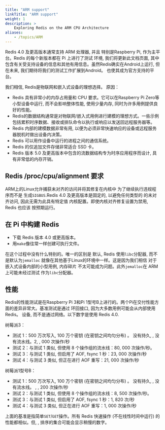 ```yaml
---
title: "ARM support"
linkTitle: "ARM support"
weight: 1
description: >
    Exploring Redis on the ARM CPU Architecture
aliases:
    - /topics/ARM
---
```


Redis 4.0 及更高版本通常支持 ARM 处理器, 并且
特别是Raspberry Pi, 作为主平台。Redis 的每个新版本都在 Pi 上进行了测试
环境, 我们将更新此文档页面, 其中包含有关受支持设备的信息和其他有用信息。虽然Redis确实在Android上运行, 但在未来, 我们期待将我们的测试工作扩展到Android。
也使其成为官方支持的平台。

我们相信, Redis是物联网和嵌入式设备的理想选择。
原因：

*   Redis 具有非常小的内存占用量和 CPU 要求。它可以在Raspberry Pi Zero等小型设备中运行, 而不会影响整体性能, 使用少量内存, 同时为许多用例提供良好的性能。
*   Redis的数据结构通常是对物联网/嵌入式用例进行建模的理想方式。一些示例包括累积时序数据、接收或排队命令以执行或响应以发送回远程服务器等。
*   Redis 内部的建模数据非常有用, 以便为必须非常快速响应的设备或远程服务器脱机时做出设备内决策。
*   Redis 可以用作设备中运行的进程之间的通信系统。
*   Redis 的仅追加文件存储非常适合 SSD 卡。
*   Redis 版本 5.0 及更高版本中包含的流数据结构专为时序应用程序而设计, 具有非常低的内存开销。

## Redis /proc/cpu/alignment 要求

ARM上的Linux允许捕获未对齐的访问并将其修复在内核中
为了继续执行违规程序而不是
生成`SIGBUS`.Redis 4.0 及更高版本是固定的, 以避免任何类型的
的未对齐访问, 因此无需为此具有特定值
内核配置。即使内核对齐修复设置为禁用, Redis 也应该
按预期运行。

## 在 Pi 中构建 Redis

*   下载 Redis 版本 4.0 或更高版本。
*   用`make`像往常一样创建可执行文件。

在这个过程中没有什么特别的。唯一的区别是
默认, Redis 使用`libc`分配器, 而不是默认为`jemalloc`
就像在其他基于Linux的环境中一样。这是因为我们相信
对于嵌入式设备内部的小型用例, 内存碎片
不太可能成为问题。此外`jemalloc`在 ARM 上可能未经过测试
作为`libc`分配器。

## 性能

Redis的性能测试是在Raspberry Pi 3和Pi 1型号B上进行的。两个Pi在交付性能方面的差异非常大。基准测试是通过
环回接口, 因为大多数用例可能会从内部使用Redis。
设备, 而不是通过网络。以下数字是使用
Redis 4.0.

树莓派3：

*   测试 1：500 万次写入, 100 万个密钥 (在密钥之间均匀分布) 。 没有持久, , 没有流水线。2, , 000 次操作/秒
*   测试 2：与测试 1 类似, 但使用 8 个操作组的流水线：80, 000 次操作/秒。
*   测试 3：与测试 1 类似, 但启用了 AOF, fsync 1 秒：23, 000 次操作/秒
*   测试 4：与测试 3 类似, 但正在进行 AOF 重写：21, 000 次操作/秒

树莓派1型号B：

*   测试 1：500 万次写入, 100 万个密钥 (在密钥之间均匀分布) 。 没有持久, , 没有流水线。 , , 200 次操作/秒
*   测试 2：与测试 1 类似, 但使用 8 个操作组的流水线：8, 500 次操作/秒。
*   测试 3：与测试 1 类似, 但启用了 AOF, fsync 1 秒：1, 820 次/秒
*   测试 4：与测试 3 类似, 但正在进行 AOF 重写：1, 000 次操作/秒

上面的基准是指简单`SET`/`GET`操作。所有 Redis 快速操作 (不在线性时间中运行) 的性能都相似。但, , 排序的集合可能会显示稍慢的数字。
